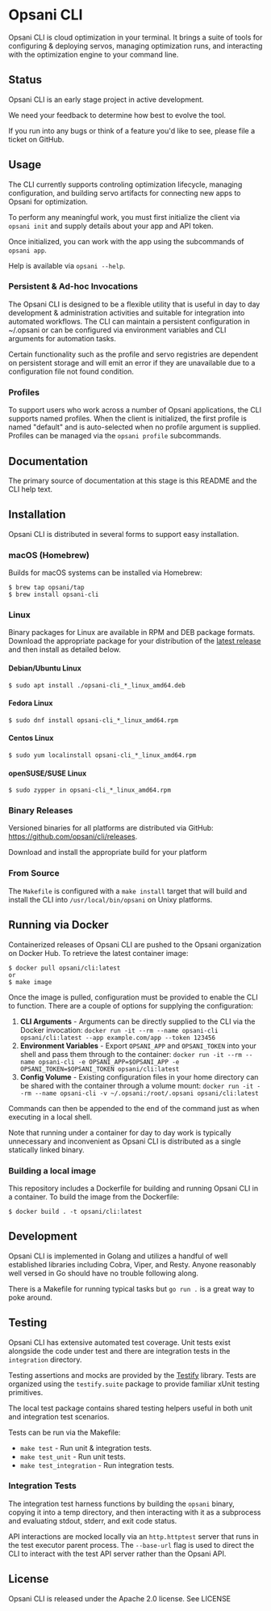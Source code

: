 # Opsani CLI

Opsani CLI is cloud optimization in your terminal. It brings a suite of tools
for configuring & deploying servos, managing optimization runs, and interacting
with the optimization engine to your command line.

## Status

Opsani CLI is an early stage project in active development.

We need your feedback to determine how best to evolve the tool.

If you run into any bugs or think of a feature you'd like to see, please file a
ticket on GitHub.

## Usage

The CLI currently supports controling optimization lifecycle, managing
configuration, and building servo artifacts for connecting new apps to Opsani
for optimization.

To perform any meaningful work, you must first initialize the client via `opsani
init` and supply details about your app and API token.

Once initialized, you can work with the app using the subcommands of `opsani app`.

Help is available via `opsani --help`.

### Persistent & Ad-hoc Invocations

The Opsani CLI is designed to be a flexible utility that is useful in day to day
development & administration activities and suitable for integration into automated
workflows. The CLI can maintain a persistent configuration in ~/.opsani or can be
configured via environment variables and CLI arguments for automation tasks.

Certain functionality such as the profile and servo registries are dependent on
persistent storage and will emit an error if they are unavailable due to a configuration
file not found condition.

### Profiles

To support users who work across a number of Opsani applications, the CLI supports
named profiles. When the client is initialized, the first profile is named "default"
and is auto-selected when no profile argument is supplied. Profiles can be managed via
the `opsani profile` subcommands.

## Documentation

The primary source of documentation at this stage is this README and the CLI help text.

## Installation

Opsani CLI is distributed in several forms to support easy installation.

### macOS (Homebrew)

Builds for macOS systems can be installed via Homebrew:

```console
$ brew tap opsani/tap
$ brew install opsani-cli
```

### Linux

Binary packages for Linux are available in RPM and DEB package formats.
Download the appropriate package for your distribution of the [latest release](https://github.com/opsani/cli/releases/latest)
and then install as detailed below.

#### Debian/Ubuntu Linux

`$ sudo apt install ./opsani-cli_*_linux_amd64.deb`

#### Fedora Linux

`$ sudo dnf install opsani-cli_*_linux_amd64.rpm`

#### Centos Linux

`$ sudo yum localinstall opsani-cli_*_linux_amd64.rpm`

#### openSUSE/SUSE Linux

`$ sudo zypper in opsani-cli_*_linux_amd64.rpm`

### Binary Releases

Versioned binaries for all platforms are distributed via GitHub: https://github.com/opsani/cli/releases.

Download and install the appropriate build for your platform

### From Source

The `Makefile` is configured with a `make install` target that will build and
install the CLI into `/usr/local/bin/opsani` on Unixy platforms.

## Running via Docker

Containerized releases of Opsani CLI are pushed to the Opsani organization on Docker Hub.
To retrieve the latest container image:

```console
$ docker pull opsani/cli:latest
or
$ make image
```

Once the image is pulled, configuration must be provided to enable the CLI to function. There are
a couple of options for supplying the configuration:

1. **CLI Arguments** - Arguments can be directly supplied to the CLI via the Docker invocation: 
`docker run -it --rm --name opsani-cli opsani/cli:latest --app example.com/app --token 123456`
2. **Environment Variables** - Export `OPSANI_APP` and `OPSANI_TOKEN` into your shell and pass them
through to the container: `docker run -it --rm --name opsani-cli -e OPSANI_APP=$OPSANI_APP -e OPSANI_TOKEN=$OPSANI_TOKEN opsani/cli:latest`
3. **Config Volume** - Existing configuration files in your home directory can be shared with the container through a
volume mount: `docker run -it --rm --name opsani-cli -v ~/.opsani:/root/.opsani opsani/cli:latest`

Commands can then be appended to the end of the command just as when executing in a local shell.

Note that running under a container for day to day work is typically unnecessary and inconvenient
as Opsani CLI is distributed as a single statically linked binary.

### Building a local image

This repository includes a Dockerfile for building and running Opsani CLI in a
container. To build the image from the Dockerfile:

```console
$ docker build . -t opsani/cli:latest
```

## Development

Opsani CLI is implemented in Golang and utilizes a handful of well established
libraries including Cobra, Viper, and Resty. Anyone reasonably well versed in Go
should have no trouble following along.

There is a Makefile for running typical tasks but `go run .` is a great way to
poke around.

## Testing

Opsani CLI has extensive automated test coverage. Unit tests exist alongside the
code under test and there are integration tests in the `integration` directory.

Testing assertions and mocks are provided by the
[Testify](https://github.com/stretchr/testify) library. Tests are organized
using the `testify.suite` package to provide familiar xUnit testing primitives.

The local test package contains shared testing helpers useful in both unit and
integration test scenarios.

Tests can be run via the Makefile:

* `make test` - Run unit & integration tests.
* `make test_unit` - Run unit tests.
* `make test_integration` - Run integration tests.

### Integration Tests

The integration test harness functions by building the `opsani` binary, copying
it into a temp directory, and then interacting with it as a subprocess and
evaluating stdout, stderr, and exit code status.

API interactions are mocked locally via an `http.httptest` server that runs in
the test executor parent process. The `--base-url` flag is used to direct the
CLI to interact with the test API server rather than the Opsani API.

## License

Opsani CLI is released under the Apache 2.0 license. See LICENSE
